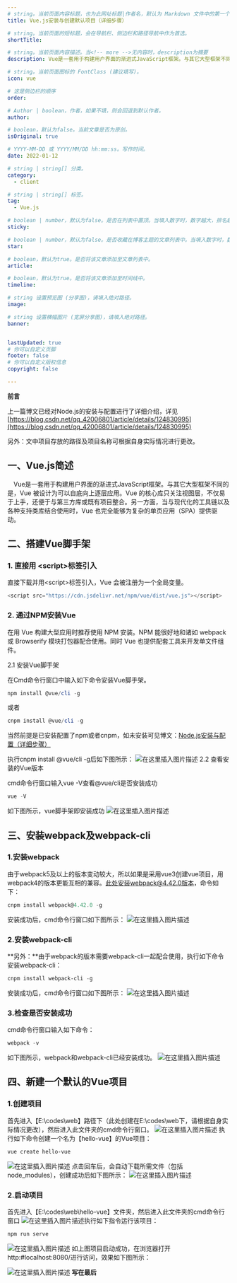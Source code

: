 ```yaml
---
# string。当前页面内容标题，也为此网址标题|作者名，默认为 Markdown 文件中的第一个 h1 标签内容。
title: Vue.js安装与创建默认项目（详细步骤）

# string。当前页面的短标题，会在导航栏、侧边栏和路径导航中作为首选。
shortTitle: 

# string。当前页面内容描述。当<!-- more -->无内容时，description为摘要
description: Vue是一套用于构建用户界面的渐进式JavaScript框架。与其它大型框架不同的是，Vue 被设计为可以自底向上逐层应用。Vue 的核心库只关注视图层，不仅易于上手，还便于与第三方库或既有项目整合。另一方面，当与现代化的工具链以及各种支持类库结合使用时，Vue 也完全能够为复杂的单页应用（SPA）提供驱动。

# string。当前页面图标的 FontClass (建议填写)。
icon: vue 

# 这是侧边栏的顺序
order: 

# Author | boolean，作者，如果不填，则会回退到默认作者。
author: 

# boolean，默认为false。当前文章是否为原创。
isOriginal: true 

# YYYY-MM-DD 或 YYYY/MM/DD hh:mm:ss。写作时间。
date: 2022-01-12

# string | string[] 分类。
category: 
  - client

# string | string[] 标签。
tag: 
  - Vue.js

# boolean | number，默认为false。是否在列表中置顶。当填入数字时，数字越大，排名越靠前。
sticky: 

# boolean | number，默认为false。是否收藏在博客主题的文章列表中。当填入数字时，数字越大，排名越靠前。
star: 

# boolean，默认为true。是否将该文章添加至文章列表中。
article: 

# boolean，默认为true。是否将该文章添加至时间线中。
timeline: 

# string 设置预览图 (分享图)，请填入绝对路径。
image: 

# string 设置横幅图片 (宽屏分享图)，请填入绝对路径。
banner: 


lastUpdated: true
# 你可以自定义页脚
footer: false
# 你可以自定义版权信息
copyright: false

---
```



<!-- more -->


**前言**

上一篇博文已经对Node.js的安装与配置进行了详细介绍，详见[https://blog.csdn.net/qq_42006801/article/details/124830995](https://blog.csdn.net/qq_42006801/article/details/124830995)

另外：文中项目存放的路径及项目名称可根据自身实际情况进行更改。
## 一、Vue.js简述
&ensp;&ensp;Vue是一套用于构建用户界面的渐进式JavaScript框架。与其它大型框架不同的是，Vue 被设计为可以自底向上逐层应用。Vue 的核心库只关注视图层，不仅易于上手，还便于与第三方库或既有项目整合。另一方面，当与现代化的工具链以及各种支持类库结合使用时，Vue 也完全能够为复杂的单页应用（SPA）提供驱动。
## 二、搭建Vue脚手架
### 1. 直接用 &lt;script&gt;标签引入
直接下载并用&lt;script&gt;标签引入，Vue 会被注册为一个全局变量。
```javascript
<script src="https://cdn.jsdelivr.net/npm/vue/dist/vue.js"></script>
```
### 2. 通过NPM安装Vue
在用 Vue 构建大型应用时推荐使用 NPM 安装。NPM 能很好地和诸如 webpack 或 Browserify 模块打包器配合使用。同时 Vue 也提供配套工具来开发单文件组件。

2.1 安装Vue脚手架

在Cmd命令行窗口中输入如下命令安装Vue脚手架。

```powershell
npm install @vue/cli -g
```
或者

```powershell
cnpm install @vue/cli -g
```
当然前提是已安装配置了npm或者cnpm，如未安装可见博文：[Node.js安装与配置（详细步骤）](https://blog.csdn.net/qq_42006801/article/details/124830995)

执行cnpm install @vue/cli -g后如下图所示：
![在这里插入图片描述](https://img-blog.csdnimg.cn/17137253d00748828e8ad4a019f9a1ed.png)
2.2 查看安装的Vue版本

cmd命令行窗口输入vue -V查看@vue/cli是否安装成功
```powershell
vue -V
```
如下图所示，vue脚手架即安装成功
![在这里插入图片描述](https://img-blog.csdnimg.cn/c9f729a4e85e42ae9190ac7964e9d8cc.png)
## 三、安装webpack及webpack-cli
### 1.安装webpack
由于webpack5及以上的版本变动较大，所以如果是采用vue3创建vue项目，用webpack4的版本更能互相的兼容。此处安装webpack@4.42.0版本，命令如下：

```powershell
cnpm install webpack@4.42.0 -g
```
安装成功后，cmd命令行窗口如下图所示：
![在这里插入图片描述](https://img-blog.csdnimg.cn/e4a49470a7e8485eb863114de16fed6f.png)
### 2.安装webpack-cli
**另外：**由于webpack的版本需要webpack-cli一起配合使用，执行如下命令安装webpack-cli：

```powershell
cnpm install webpack-cli -g
```

安装成功后，cmd命令行窗口如下图所示：
![在这里插入图片描述](https://img-blog.csdnimg.cn/b7a1edf5ce9449b5aa4c14193f5727bf.png)

### 3.检查是否安装成功
cmd命令行窗口输入如下命令：

```powershell
webpack -v
```

如下图所示，webpack和webpack-cli已经安装成功。
![在这里插入图片描述](https://img-blog.csdnimg.cn/827df2f31b4a4fbfa9b850142666a808.png)

## 四、新建一个默认的Vue项目
### 1.创建项目
首先进入【E:\codes\web】路径下（此处创建在E:\codes\web下，请根据自身实际情况更改），然后进入此文件夹的cmd命令行窗口。
![在这里插入图片描述](https://img-blog.csdnimg.cn/7ade0b535e4c4103afba82cae775eeaa.png)
执行如下命令创建一个名为【hello-vue】的Vue项目：

```powershell
vue create hello-vue
```

![在这里插入图片描述](https://img-blog.csdnimg.cn/6d256abd39e64f2bae81e78393d52fb2.png)
点击回车后，会自动下载所需文件（包括node_modules），创建成功后如下图所示：
![在这里插入图片描述](https://img-blog.csdnimg.cn/29f8912a2efe482880607ec7ab32c7e9.png)
### 2.启动项目
首先进入【E:\codes\web\hello-vue】文件夹，然后进入此文件夹的cmd命令行窗口
![在这里插入图片描述](https://img-blog.csdnimg.cn/546737a9ffcd4e3ab8db3d62951ca279.png)执行如下指令运行该项目：

```powershell
npm run serve
```

![在这里插入图片描述](https://img-blog.csdnimg.cn/aba2c989a8964430bc37d778cf43df0a.png)
如上图项目启动成功，在浏览器打开http:#localhost:8080/进行访问，效果如下图所示：

![在这里插入图片描述](https://img-blog.csdnimg.cn/540885e8d8d84855bc06bd882555fc5c.png)
**写在最后**
